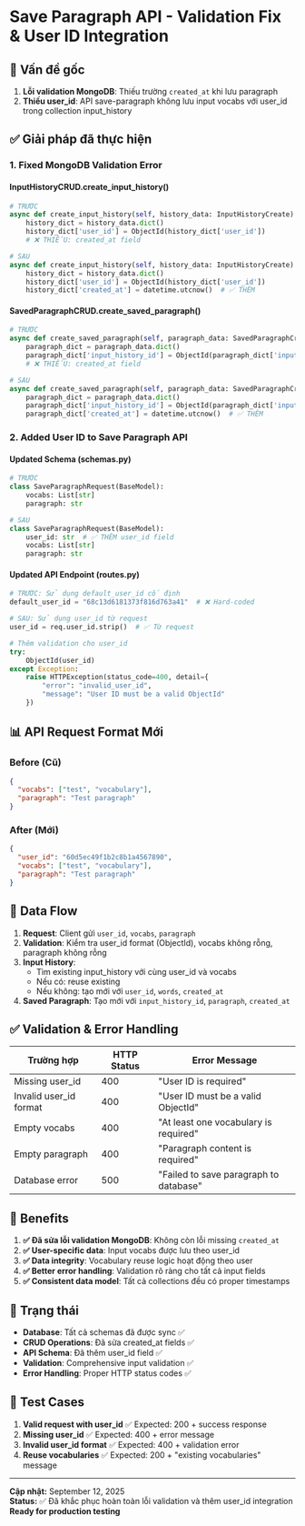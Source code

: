 # Save Paragraph API - Validation Fix & User ID Integration

## 🚨 **Vấn đề gốc**
1. **Lỗi validation MongoDB**: Thiếu trường `created_at` khi lưu paragraph
2. **Thiếu user_id**: API save-paragraph không lưu input vocabs với user_id trong collection input_history

## ✅ **Giải pháp đã thực hiện**

### 1. **Fixed MongoDB Validation Error**

#### **InputHistoryCRUD.create_input_history()**
```python
# TRƯỚC
async def create_input_history(self, history_data: InputHistoryCreate) -> InputHistoryInDB:
    history_dict = history_data.dict()
    history_dict['user_id'] = ObjectId(history_dict['user_id'])
    # ❌ THIẾU: created_at field

# SAU
async def create_input_history(self, history_data: InputHistoryCreate) -> InputHistoryInDB:
    history_dict = history_data.dict()
    history_dict['user_id'] = ObjectId(history_dict['user_id'])
    history_dict['created_at'] = datetime.utcnow()  # ✅ THÊM
```

#### **SavedParagraphCRUD.create_saved_paragraph()**
```python
# TRƯỚC  
async def create_saved_paragraph(self, paragraph_data: SavedParagraphCreate) -> SavedParagraphInDB:
    paragraph_dict = paragraph_data.dict()
    paragraph_dict['input_history_id'] = ObjectId(paragraph_dict['input_history_id'])
    # ❌ THIẾU: created_at field

# SAU
async def create_saved_paragraph(self, paragraph_data: SavedParagraphCreate) -> SavedParagraphInDB:
    paragraph_dict = paragraph_data.dict()
    paragraph_dict['input_history_id'] = ObjectId(paragraph_dict['input_history_id'])
    paragraph_dict['created_at'] = datetime.utcnow()  # ✅ THÊM
```

### 2. **Added User ID to Save Paragraph API**

#### **Updated Schema (schemas.py)**
```python
# TRƯỚC
class SaveParagraphRequest(BaseModel):
    vocabs: List[str]
    paragraph: str

# SAU
class SaveParagraphRequest(BaseModel):
    user_id: str  # ✅ THÊM user_id field
    vocabs: List[str]
    paragraph: str
```

#### **Updated API Endpoint (routes.py)**
```python
# TRƯỚC: Sử dụng default_user_id cố định
default_user_id = "68c13d6181373f816d763a41"  # ❌ Hard-coded

# SAU: Sử dụng user_id từ request
user_id = req.user_id.strip()  # ✅ Từ request

# Thêm validation cho user_id
try:
    ObjectId(user_id)
except Exception:
    raise HTTPException(status_code=400, detail={
        "error": "invalid_user_id",
        "message": "User ID must be a valid ObjectId"
    })
```

## 📊 **API Request Format Mới**

### **Before (Cũ)**
```json
{
  "vocabs": ["test", "vocabulary"],
  "paragraph": "Test paragraph"
}
```

### **After (Mới)**
```json
{
  "user_id": "60d5ec49f1b2c8b1a4567890",
  "vocabs": ["test", "vocabulary"],
  "paragraph": "Test paragraph"
}
```

## 🔄 **Data Flow**

1. **Request**: Client gửi `user_id`, `vocabs`, `paragraph`
2. **Validation**: Kiểm tra user_id format (ObjectId), vocabs không rỗng, paragraph không rỗng
3. **Input History**: 
   - Tìm existing input_history với cùng user_id và vocabs
   - Nếu có: reuse existing
   - Nếu không: tạo mới với `user_id`, `words`, `created_at`
4. **Saved Paragraph**: Tạo mới với `input_history_id`, `paragraph`, `created_at`

## ✅ **Validation & Error Handling**

| Trường hợp | HTTP Status | Error Message |
|------------|-------------|---------------|
| Missing user_id | 400 | "User ID is required" |
| Invalid user_id format | 400 | "User ID must be a valid ObjectId" |
| Empty vocabs | 400 | "At least one vocabulary is required" |
| Empty paragraph | 400 | "Paragraph content is required" |
| Database error | 500 | "Failed to save paragraph to database" |

## 🎯 **Benefits**

1. **✅ Đã sửa lỗi validation MongoDB**: Không còn lỗi missing `created_at`
2. **✅ User-specific data**: Input vocabs được lưu theo user_id
3. **✅ Data integrity**: Vocabulary reuse logic hoạt động theo user
4. **✅ Better error handling**: Validation rõ ràng cho tất cả input fields
5. **✅ Consistent data model**: Tất cả collections đều có proper timestamps

## 🚀 **Trạng thái**

- **Database**: Tất cả schemas đã được sync ✅
- **CRUD Operations**: Đã sửa created_at fields ✅
- **API Schema**: Đã thêm user_id field ✅  
- **Validation**: Comprehensive input validation ✅
- **Error Handling**: Proper HTTP status codes ✅

## 📝 **Test Cases**

1. **Valid request with user_id** ✅ Expected: 200 + success response
2. **Missing user_id** ✅ Expected: 400 + error message
3. **Invalid user_id format** ✅ Expected: 400 + validation error
4. **Reuse vocabularies** ✅ Expected: 200 + "existing vocabularies" message

---

**Cập nhật:** September 12, 2025  
**Status:** ✅ Đã khắc phục hoàn toàn lỗi validation và thêm user_id integration  
**Ready for production testing**